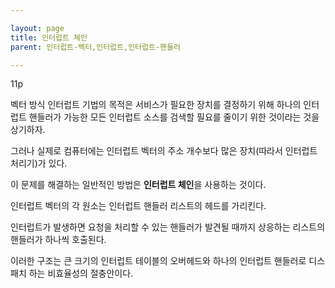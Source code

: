```yaml
---

layout: page
title: 인터럽트 체인
parent: 인터럽트-벡터,인터럽트,인터럽트-핸들러

---
```


11p

벡터 방식 인터럽트 기법의 목적은 서비스가 필요한 장치를 결정하기 위해 하나의 인터럽트 핸들러가 가능한 모든 인터럽트 소스를 검색할 필요를 줄이기 위한 것이라는 것을 상기하자.

그러나 실제로 컴퓨터에는 인터럽트 벡터의 주소 개수보다 많은 장치(따라서 인터럽트 처리기)가 있다.

이 문제를 해결하는 일반적인 방법은 **인터럽트 체인**을 사용하는 것이다.

인터럽트 벡터의 각 원소는 인터럽트 핸들러 리스트의 헤드를 가리킨다.

인터럽트가 발생하면 요청을 처리할 수 있는 핸들러가 발견될 때까지 상응하는 리스트의 핸들러가 하나씩 호출된다.

이러한 구조는 큰 크기의 인터럽트 테이블의 오버헤드와 하나의 인터럽트 핸들러로 디스패치 하는 비효율성의 절충안이다.